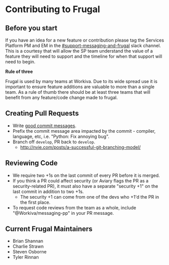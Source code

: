 Contributing to Frugal
=======================

## Before you start

If you have an idea for a new feature or contribution please tag the Services Platform PM and EM in the [#support-messaging-and-frugal](https://workiva.slack.com/archives/CEFTREXT8) slack channel. This is a courtesy that will allow the SP team understand the value of a feature they will need to support and the timeline for when that support will need to begin.


**Rule of three**

Frugal is used by many teams at Workiva. Due to its wide spread use it is important to ensure feature additions are valuable to more than a single team. As a rule of thumb there should be at least three teams that will benefit from any feature/code change made to frugal.

Creating Pull Requests
----------------------

 * Write [good commit messages](http://tbaggery.com/2008/04/19/a-note-about-git-commit-messages.html).
 * Prefix the commit message area impacted by the commit - compiler, language, etc, i.e. "Python: Fix annoying bug".
 * Branch off `develop`, PR back to `develop`.
 	* http://nvie.com/posts/a-successful-git-branching-model/

Reviewing Code
--------------

 - We require two +1s on the last commit of every PR before it is merged.
 - If you think a PR could affect security (or Aviary flags the PR as a
   security-related PR), it must also have a separate "security +1" on the last
   commit in addition to two +1s.
    - The security +1 can come from one of the devs who +1'd the PR in the first
      place.
 - To request code reviews from the team as a whole, include "@Workiva/messaging-pp" in your PR message.

Current Frugal Maintainers
------------------------------

 - Brian Shannan
 - Charlie Strawn
 - Steven Osborne
 - Tyler Rinnan
